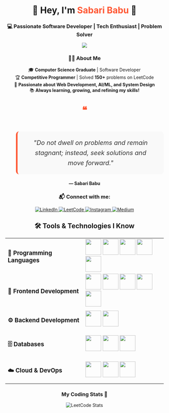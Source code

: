 <!-- HEADER -->
<h1 align="center">🚀 Hey, I'm <span style="color:#ff5733;">Sabari Babu</span> 👋</h1>
<h3 align="center">💻 Passionate Software Developer | Tech Enthusiast | Problem Solver</h3>

<!-- Typing Animation -->
<p align="center">
  <img src="https://readme-typing-svg.herokuapp.com?font=Fira+Code&weight=600&size=22&pause=1000&color=FFD700&center=true&vCenter=true&width=700&lines=Think.+Build.+Optimize.+Repeat.;Turning+complex+problems+into+simple+solutions.;Adapt.+Overcome.+Excel.;Every+bug+is+a+lesson,+not+a+problem.;Code+with+purpose,+build+with+passion.">
</p>

<!-- ABOUT ME -->
<h3 align="center">👨‍💻 About Me</h3>
<p align="center">
  🎓 <b>Computer Science Graduate</b> | Software Developer <br/>
  🏆 <b>Competitive Programmer</b> | Solved <b>150+</b> problems on LeetCode <br/>
  🚀 <b>Passionate about Web Development, AI/ML, and System Design</b> <br/>
  📚 <b>Always learning, growing, and refining my skills!</b> <br/>
</p>

<!-- QUOTE SECTION -->
<div align="center">
    <p style="font-size: 30px; font-weight: bold; color: #ff5733;">❝</p>
    <blockquote style="border-left: 5px solid #ff5733; padding: 20px 30px; font-style: italic; background: #f9f9f9; color: #333; display: inline-block; max-width: 600px; border-radius: 10px; font-size: 20px; line-height: 1.6; text-align: center;">
        "Do not dwell on problems and remain stagnant; instead, seek solutions and move forward."
    </blockquote>
    <br>
    <b>— Sabari Babu</b>
</div>

<!-- CONNECT WITH ME -->
<h3 align="center">📬 Connect with me:</h3>

<p align="center">
  <a href="https://linkedin.com/in/sabaribabu" target="_blank">
    <img src="https://img.shields.io/badge/LinkedIn-%230077B5.svg?style=for-the-badge&logo=linkedin&logoColor=white" alt="LinkedIn" onmouseover="this.style.transform='scale(1.1)';" onmouseout="this.style.transform='scale(1)';">
  </a>
  <a href="https://www.leetcode.com/sabari12345" target="_blank">
    <img src="https://img.shields.io/badge/LeetCode-%23FFA116.svg?style=for-the-badge&logo=leetcode&logoColor=white" alt="LeetCode" onmouseover="this.style.transform='scale(1.1)';" onmouseout="this.style.transform='scale(1)';">
  </a>
  <a href="https://www.instagram.com/sabari_royal_odyssey" target="_blank">
    <img src="https://img.shields.io/badge/Instagram-%23E4405F.svg?style=for-the-badge&logo=instagram&logoColor=white" alt="Instagram" onmouseover="this.style.transform='scale(1.1)';" onmouseout="this.style.transform='scale(1)';">
  </a>
  <a href="https://medium.com/@sabaribabu2468" target="_blank">
    <img src="https://img.shields.io/badge/Medium-%23000000.svg?style=for-the-badge&logo=medium&logoColor=white" alt="Medium" onmouseover="this.style.transform='scale(1.1)';" onmouseout="this.style.transform='scale(1)';">
  </a>
</p>

<!-- TOOLS & TECHNOLOGIES -->
<h2 align="center">🛠️ Tools & Technologies I Know</h2>

<table align="center">
  <tr>
    <td><h3>🚀 Programming Languages</h3></td>
    <td>
      <img height="50" src="https://img.icons8.com/color/48/000000/c-programming.png" />
      <img height="50" src="https://img.icons8.com/color/48/000000/java-coffee-cup-logo.png" />
      <img height="50" src="https://img.icons8.com/color/48/000000/python.png" />
      <img height="50" src="https://img.icons8.com/color/48/000000/javascript.png" />
      <img height="50" src="https://img.icons8.com/color/48/000000/typescript.png" />
    </td>
  </tr>

  <tr>
    <td><h3>🎨 Frontend Development</h3></td>
    <td>
      <img height="50" src="https://img.icons8.com/color/48/000000/html-5.png" />
      <img height="50" src="https://img.icons8.com/color/48/000000/css3.png" />
      <img height="50" src="https://img.icons8.com/color/48/000000/tailwindcss.png" />
      <img height="50" src="https://img.icons8.com/color/48/000000/react-native.png" />
      <img height="50" src="https://img.icons8.com/color/48/000000/figma.png" />
    </td>
  </tr>

  <tr>
    <td><h3>⚙️ Backend Development</h3></td>
    <td>
      <img height="50" src="https://img.icons8.com/color/48/000000/nodejs.png" />
      <img height="50" src="https://img.icons8.com/color/48/000000/django.png" />
    </td>
  </tr>

  <tr>
    <td><h3>🗄️ Databases</h3></td>
    <td>
      <img height="50" src="https://img.icons8.com/color/48/000000/mysql-logo.png" />
      <img height="50" src="https://img.icons8.com/color/48/000000/postgreesql.png" />
      <img height="50" src="https://img.icons8.com/color/48/000000/mongodb.png" />
    </td>
  </tr>

  <tr>
    <td><h3>☁️ Cloud & DevOps</h3></td>
    <td>
      <img height="50" src="https://img.icons8.com/color/48/000000/amazon-web-services.png" />
      <img height="50" src="https://img.icons8.com/color/48/000000/git.png" />
      <img height="50" src="https://img.icons8.com/color/48/000000/firebase.png" />
    </td>
  </tr>
</table>

<!-- LEETCODE STATS -->
<h3 align="center"> My Coding Stats 🚀 </h3>

<p align="center">
  <img src="https://leetcard.jacoblin.cool/sabari12345?theme=dark&font=ABeeZee&ext=heatmap" alt="LeetCode Stats">
</p>

